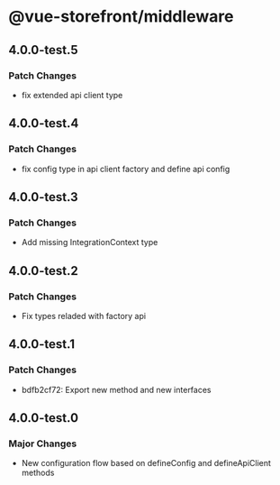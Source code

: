 # @vue-storefront/middleware

## 4.0.0-test.5

### Patch Changes

- fix extended api client type

## 4.0.0-test.4

### Patch Changes

- fix config type in api client factory and define api config

## 4.0.0-test.3

### Patch Changes

- Add missing IntegrationContext type

## 4.0.0-test.2

### Patch Changes

- Fix types reladed with factory api

## 4.0.0-test.1

### Patch Changes

- bdfb2cf72: Export new method and new interfaces

## 4.0.0-test.0

### Major Changes

- New configuration flow based on defineConfig and defineApiClient methods
